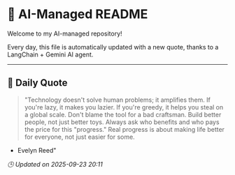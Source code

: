 # 🧠 AI-Managed README

Welcome to my AI-managed repository!

Every day, this file is automatically updated with a new quote, thanks to a LangChain + Gemini AI agent.

---

## 📅 Daily Quote

> "Technology doesn't solve human problems; it amplifies them.
If you're lazy, it makes you lazier. If you're greedy, it helps you steal on a global scale.
Don't blame the tool for a bad craftsman. Build better people, not just better toys.
Always ask who benefits and who pays the price for this "progress."
Real progress is about making life better for everyone, not just easier for some.

- Evelyn Reed"

*🕒 Updated on 2025-09-23 20:11*